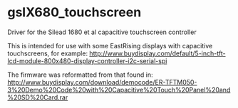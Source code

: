 # gslX680_touchscreen
Driver for the Silead 1680 et al capacitive touchscreen controller

This is intended for use with some EastRising displays with capacitive touchscreens, for example:
http://www.buydisplay.com/default/5-inch-tft-lcd-module-800x480-display-controller-i2c-serial-spi

The firmware was reformatted from that found in:
http://www.buydisplay.com/download/democode/ER-TFTM050-3%20Demo%20Code%20with%20Capacitive%20Touch%20Panel%20and%20SD%20Card.rar
